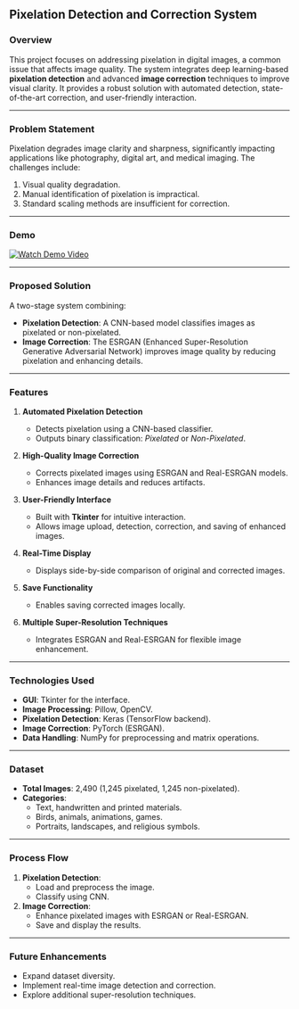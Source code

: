 ## Pixelation Detection and Correction System

### Overview
This project focuses on addressing pixelation in digital images, a common issue that affects image quality. The system integrates deep learning-based **pixelation detection** and advanced **image correction** techniques to improve visual clarity. It provides a robust solution with automated detection, state-of-the-art correction, and user-friendly interaction.

---

### Problem Statement
Pixelation degrades image clarity and sharpness, significantly impacting applications like photography, digital art, and medical imaging. The challenges include:
1. Visual quality degradation.
2. Manual identification of pixelation is impractical.
3. Standard scaling methods are insufficient for correction.

---

### Demo

[![Watch Demo Video](https://img.shields.io/badge/Watch-Demo-blue)](https://github.com/Shankar10032005/PIXELATION-DETECTION-AND-CORRECTION-SYSTEM/raw/main/Demo.mp4)

---

### Proposed Solution
A two-stage system combining:
- **Pixelation Detection**: A CNN-based model classifies images as pixelated or non-pixelated.
- **Image Correction**: The ESRGAN (Enhanced Super-Resolution Generative Adversarial Network) improves image quality by reducing pixelation and enhancing details.

---

### Features
1. **Automated Pixelation Detection**  
   - Detects pixelation using a CNN-based classifier.
   - Outputs binary classification: *Pixelated* or *Non-Pixelated*.  

2. **High-Quality Image Correction**  
   - Corrects pixelated images using ESRGAN and Real-ESRGAN models.
   - Enhances image details and reduces artifacts.  

3. **User-Friendly Interface**  
   - Built with **Tkinter** for intuitive interaction.
   - Allows image upload, detection, correction, and saving of enhanced images.  

4. **Real-Time Display**  
   - Displays side-by-side comparison of original and corrected images.  

5. **Save Functionality**  
   - Enables saving corrected images locally.  

6. **Multiple Super-Resolution Techniques**  
   - Integrates ESRGAN and Real-ESRGAN for flexible image enhancement.  

---

### Technologies Used
- **GUI**: Tkinter for the interface.  
- **Image Processing**: Pillow, OpenCV.  
- **Pixelation Detection**: Keras (TensorFlow backend).  
- **Image Correction**: PyTorch (ESRGAN).  
- **Data Handling**: NumPy for preprocessing and matrix operations.  

---

### Dataset
- **Total Images**: 2,490 (1,245 pixelated, 1,245 non-pixelated).  
- **Categories**:  
  - Text, handwritten and printed materials.  
  - Birds, animals, animations, games.  
  - Portraits, landscapes, and religious symbols.  

---

### Process Flow
1. **Pixelation Detection**:  
   - Load and preprocess the image.  
   - Classify using CNN.  
2. **Image Correction**:  
   - Enhance pixelated images with ESRGAN or Real-ESRGAN.  
   - Save and display the results.  

---

### Future Enhancements
- Expand dataset diversity.
- Implement real-time image detection and correction.
- Explore additional super-resolution techniques.


